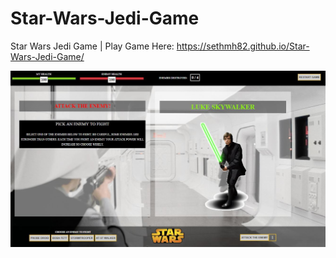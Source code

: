 # Star-Wars-Jedi-Game
Star Wars Jedi Game | Play Game Here: https://sethmh82.github.io/Star-Wars-Jedi-Game/


<img src="https://github.com/sethmh82/Star-Wars-Jedi-Game/blob/master/starwars.JPG"  />
